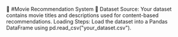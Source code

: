 🎥 #Movie Recommendation System
📂 Dataset
Source: Your dataset contains movie titles and descriptions used for content-based recommendations.
Loading Steps: Load the dataset into a Pandas DataFrame using pd.read_csv("your_dataset.csv").

